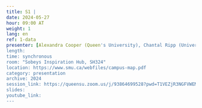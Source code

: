```yaml
---
title: S1 |
date: 2024-05-27
hour: 09:00 AT
weight: 1
lang: en
ref: 1-data
presenter: [Alexandra Cooper (Queen's University), Chantal Ripp (University of Ottawa)]
length:
time: synchronous
room: "Sobeys Inspiration Hub, SH324"
location: https://www.smu.ca/webfiles/campus-map.pdf
category: presentation
archive: 2024
session_link: https://queensu.zoom.us/j/93864699528?pwd=T1VEZjR3NGFVWEM1MncrVFp1NWtDUT09
slides:
youtube_link:
---
```

